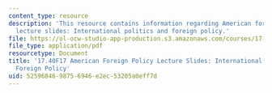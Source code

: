 ```yaml
---
content_type: resource
description: 'This resource contains information regarding American foreign policy
  lecture slides: International politics and foreign policy.'
file: https://ol-ocw-studio-app-production.s3.amazonaws.com/courses/17-40-american-foreign-policy-past-present-and-future-fall-2017/5259684698756946e2ec53205a0eff7d_MIT17_40F17_IntrnatnlPolit.pdf
file_type: application/pdf
resourcetype: Document
title: '17.40F17 American Foreign Policy Lecture Slides: International Politics and
  Foreign Policy'
uid: 52596846-9875-6946-e2ec-53205a0eff7d
---
```


